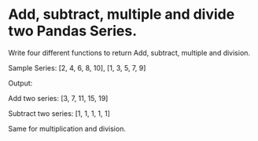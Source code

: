 # Add, subtract, multiple and divide two Pandas Series.

Write four different functions to return Add, subtract, multiple and division.

Sample Series: [2, 4, 6, 8, 10], [1, 3, 5, 7, 9]

Output:

Add two series:
[3, 7, 11, 15, 19]

Subtract two series:
[1, 1, 1, 1, 1]

Same for multiplication and division.